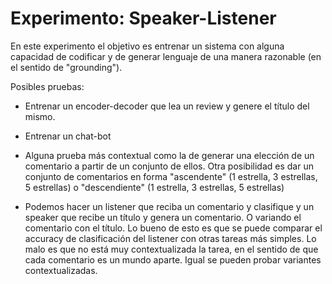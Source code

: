 # Experimento: Speaker-Listener

En este experimento el objetivo es entrenar un sistema con alguna capacidad de codificar y de generar lenguaje de una manera razonable (en el sentido de "grounding").

Posibles pruebas:

* Entrenar un encoder-decoder que lea un review y genere el título del mismo.

* Entrenar un chat-bot

* Alguna prueba más contextual como la de generar una elección de un comentario a partir de un conjunto de ellos. Otra posibilidad es dar un conjunto de comentarios en forma "ascendente" (1 estrella, 3 estrellas, 5 estrellas) o "descendiente" (1 estrella, 3 estrellas, 5 estrellas)

* Podemos hacer un listener que reciba un comentario y clasifique y un speaker que recibe un título y genera un comentario. O variando el comentario con el título. Lo bueno de esto es que se puede comparar el accuracy de clasificación del listener con otras tareas más simples. Lo malo es que no está muy contextualizada la tarea, en el sentido de que cada comentario es un mundo aparte. Igual se pueden probar variantes contextualizadas. 